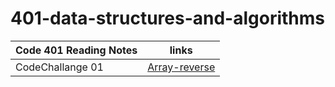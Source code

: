 # 401-data-structures-and-algorithms


| Code 401 Reading Notes  |      links              |
| -------------  | ---------------------------------|
|   CodeChallange 01  |[Array-reverse](https://abeeral-rafati.github.io/401-data-structures-and-algorithms/Array-reverse/Readme)     |
